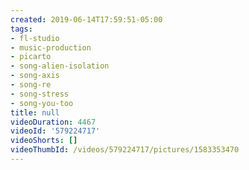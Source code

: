 ```yaml
---
created: 2019-06-14T17:59:51-05:00
tags:
- fl-studio
- music-production
- picarto
- song-alien-isolation
- song-axis
- song-re
- song-stress
- song-you-too
title: null
videoDuration: 4467
videoId: '579224717'
videoShorts: []
videoThumbId: /videos/579224717/pictures/1583353470
---
```


